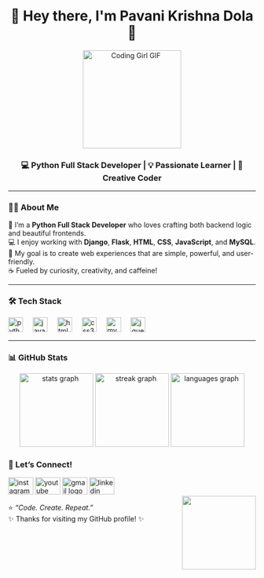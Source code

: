<h1 align="center">🌷 Hey there, I'm Pavani Krishna Dola 🌷</h1>

<p align="center">
  <img src="https://i.imgflip.com/65efzo.gif" width="200" alt="Coding Girl GIF">
</p>

<h3 align="center">💻 Python Full Stack Developer | 💡 Passionate Learner | 🌈 Creative Coder</h3>

---

### 👩‍💻 About Me  
🌸 I’m a **Python Full Stack Developer** who loves crafting both backend logic and beautiful frontends.  
💻 I enjoy working with **Django**, **Flask**, **HTML**, **CSS**, **JavaScript**, and **MySQL**.  
🚀 My goal is to create web experiences that are simple, powerful, and user-friendly.  
☕ Fueled by curiosity, creativity, and caffeine!

---

### 🛠️ Tech Stack  
<div align="left">
  <img src="https://cdn.jsdelivr.net/gh/devicons/devicon/icons/python/python-original-wordmark.svg" height="30" alt="python logo"  />
  <img width="12" />
  <img src="https://skillicons.dev/icons?i=js" height="30" alt="javascript logo"  />
  <img width="12" />
  <img src="https://skillicons.dev/icons?i=html" height="30" alt="html5 logo"  />
  <img width="12" />
  <img src="https://skillicons.dev/icons?i=css" height="30" alt="css3 logo"  />
  <img width="12" />
  <img src="https://cdn.jsdelivr.net/gh/devicons/devicon/icons/mysql/mysql-original.svg" height="30" alt="mysql logo"  />
  <img width="12" />
  <img src="https://cdn.jsdelivr.net/gh/devicons/devicon/icons/jquery/jquery-plain-wordmark.svg" height="30" alt="jquery logo"  />
</div>

---

### 📊 GitHub Stats  
<div align="center">
  <img src="https://github-readme-stats.vercel.app/api?username=pavanikrishnadola&hide_title=false&hide_rank=false&show_icons=true&include_all_commits=true&count_private=true&disable_animations=false&theme=dracula&locale=en&hide_border=false" height="150" alt="stats graph"  />
  <img src="https://streak-stats.demolab.com?user=pavanikrishnadola&locale=en&mode=daily&theme=dracula&hide_border=false&border_radius=5" height="150" alt="streak graph"  />
  <img src="https://github-readme-stats.vercel.app/api/top-langs?username=pavanikrishnadola&locale=en&hide_title=false&layout=compact&card_width=320&langs_count=5&theme=shades-of-purple&hide_border=false" height="150" alt="languages graph"  />
</div>


### 🌈 Let’s Connect!
<div align="left">
  <img src="https://raw.githubusercontent.com/maurodesouza/profile-readme-generator/master/src/assets/icons/social/instagram/default.svg" width="51" height="35" alt="instagram logo"  />
  <img src="https://raw.githubusercontent.com/maurodesouza/profile-readme-generator/master/src/assets/icons/social/youtube/default.svg" width="51" height="35" alt="youtube logo"  />
  <img src="https://raw.githubusercontent.com/maurodesouza/profile-readme-generator/master/src/assets/icons/social/gmail/default.svg" width="51" height="35" alt="gmail logo"  />
  <img src="https://raw.githubusercontent.com/maurodesouza/profile-readme-generator/master/src/assets/icons/social/linkedin/default.svg" width="51" height="35" alt="linkedin logo"  />
</div>


<img align="right" height="150" src="https://i.imgflip.com/65efzo.gif"  />




⭐ *“Code. Create. Repeat.”*  
✨ Thanks for visiting my GitHub profile! ✨

